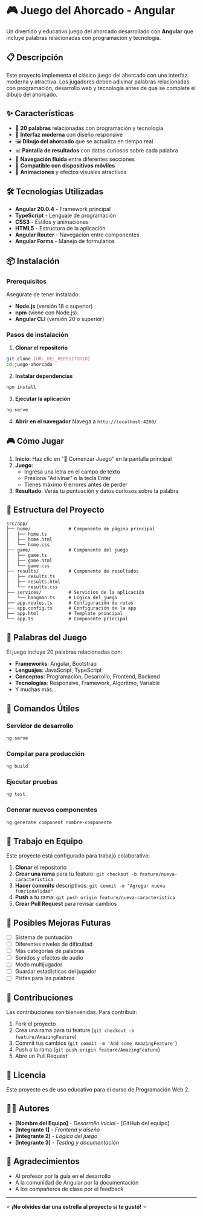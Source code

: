 # 🎮 Juego del Ahorcado - Angular

Un divertido y educativo juego del ahorcado desarrollado con **Angular** que incluye palabras relacionadas con programación y tecnología.

## 📋 Descripción

Este proyecto implementa el clásico juego del ahorcado con una interfaz moderna y atractiva. Los jugadores deben adivinar palabras relacionadas con programación, desarrollo web y tecnología antes de que se complete el dibujo del ahorcado.

## ✨ Características

- 🎯 **20 palabras** relacionadas con programación y tecnología
- 🎨 **Interfaz moderna** con diseño responsive
- 🖼️ **Dibujo del ahorcado** que se actualiza en tiempo real
- 📊 **Pantalla de resultados** con datos curiosos sobre cada palabra
- 🔄 **Navegación fluida** entre diferentes secciones
- 📱 **Compatible con dispositivos móviles**
- 🎵 **Animaciones** y efectos visuales atractivos

## 🛠️ Tecnologías Utilizadas

- **Angular 20.0.4** - Framework principal
- **TypeScript** - Lenguaje de programación
- **CSS3** - Estilos y animaciones
- **HTML5** - Estructura de la aplicación
- **Angular Router** - Navegación entre componentes
- **Angular Forms** - Manejo de formularios

## 📦 Instalación

### Prerequisitos

Asegúrate de tener instalado:
- **Node.js** (versión 18 o superior)
- **npm** (viene con Node.js)
- **Angular CLI** (versión 20 o superior)

### Pasos de instalación

1. **Clonar el repositorio**
```bash
git clone [URL_DEL_REPOSITORIO]
cd juego-ahorcado
```

2. **Instalar dependencias**
```bash
npm install
```

3. **Ejecutar la aplicación**
```bash
ng serve
```

4. **Abrir en el navegador**
Navega a `http://localhost:4200/`

## 🎮 Cómo Jugar

1. **Inicio**: Haz clic en "🚀 Comenzar Juego" en la pantalla principal
2. **Juego**: 
   - Ingresa una letra en el campo de texto
   - Presiona "Adivinar" o la tecla Enter
   - Tienes máximo 6 errores antes de perder
3. **Resultado**: Verás tu puntuación y datos curiosos sobre la palabra

## 📁 Estructura del Proyecto

```
src/app/
├── home/              # Componente de página principal
│   ├── home.ts
│   ├── home.html
│   └── home.css
├── game/              # Componente del juego
│   ├── game.ts
│   ├── game.html
│   └── game.css
├── results/           # Componente de resultados
│   ├── results.ts
│   ├── results.html
│   └── results.css
├── services/          # Servicios de la aplicación
│   └── hangman.ts     # Lógica del juego
├── app.routes.ts      # Configuración de rutas
├── app.config.ts      # Configuración de la app
├── app.html           # Template principal
└── app.ts             # Componente principal
```

## 🧠 Palabras del Juego

El juego incluye 20 palabras relacionadas con:
- **Frameworks**: Angular, Bootstrap
- **Lenguajes**: JavaScript, TypeScript
- **Conceptos**: Programación, Desarrollo, Frontend, Backend
- **Tecnologías**: Responsive, Framework, Algoritmo, Variable
- Y muchas más...

## 🚀 Comandos Útiles

### Servidor de desarrollo
```bash
ng serve
```

### Compilar para producción
```bash
ng build
```

### Ejecutar pruebas
```bash
ng test
```

### Generar nuevos componentes
```bash
ng generate component nombre-componente
```

## 👥 Trabajo en Equipo

Este proyecto está configurado para trabajo colaborativo:

1. **Clonar** el repositorio
2. **Crear una rama** para tu feature: `git checkout -b feature/nueva-caracteristica`
3. **Hacer commits** descriptivos: `git commit -m "Agregar nueva funcionalidad"`
4. **Push** a tu rama: `git push origin feature/nueva-caracteristica`
5. **Crear Pull Request** para revisar cambios

## 📝 Posibles Mejoras Futuras

- [ ] Sistema de puntuación
- [ ] Diferentes niveles de dificultad
- [ ] Más categorías de palabras
- [ ] Sonidos y efectos de audio
- [ ] Modo multijugador
- [ ] Guardar estadísticas del jugador
- [ ] Pistas para las palabras

## 🤝 Contribuciones

Las contribuciones son bienvenidas. Para contribuir:

1. Fork el proyecto
2. Crea una rama para tu feature (`git checkout -b feature/AmazingFeature`)
3. Commit tus cambios (`git commit -m 'Add some AmazingFeature'`)
4. Push a la rama (`git push origin feature/AmazingFeature`)
5. Abre un Pull Request

## 📄 Licencia

Este proyecto es de uso educativo para el curso de Programación Web 2.

## 👨‍💻 Autores

- **[Nombre del Equipo]** - *Desarrollo inicial* - [GitHub del equipo]
- **[Integrante 1]** - *Frontend y diseño*
- **[Integrante 2]** - *Lógica del juego*
- **[Integrante 3]** - *Testing y documentación*

## 🙏 Agradecimientos

- Al profesor por la guía en el desarrollo
- A la comunidad de Angular por la documentación
- A los compañeros de clase por el feedback

---
⭐ **¡No olvides dar una estrella al proyecto si te gustó!** ⭐
